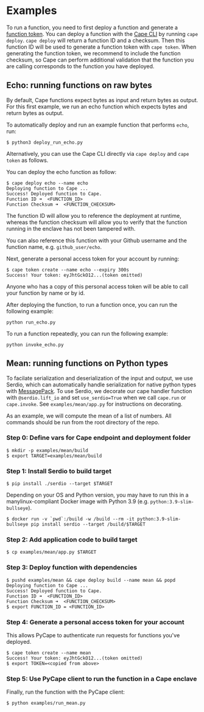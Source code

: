 # Examples

To run a function, you need to first deploy a function and generate a [function token](https://docs.capeprivacy.com/tutorials/tokens). You can deploy a function with the [Cape CLI](https://github.com/capeprivacy/cli) by running `cape deploy`. `cape deploy` will return a function ID and a checksum. Then this function ID will be used to generate a function token with `cape token`. When generating the function token, we recommend to include the function checksum, so Cape can perform additional validation that the function you are calling corresponds to the function you have deployed.   

## Echo: running functions on raw bytes

By default, Cape functions expect bytes as input and return bytes as output. For this first example, we run an echo function which expects bytes and return bytes as output.

To automatically deploy and run an example function that performs `echo`, run:
```console
$ python3 deploy_run_echo.py
```

Alternatively, you can use the Cape CLI directly via `cape deploy` and `cape token` as follows. 

You can deploy the echo function as follow:
```console
$ cape deploy echo --name echo
Deploying function to Cape ...
Success! Deployed function to Cape.
Function ID ➜  <FUNCTION_ID>
Function Checksum ➜  <FUNCTION_CHECKSUM>
```

The function ID will allow you to reference the deployment at runtime, whereas the function checksum will allow you to verify that the function running in the enclave has not been tampered with.

You can also reference this function with your Github username and the function name, e.g. `github_user/echo`.

Next, generate a personal access token for your account by running:

```console
$ cape token create --name echo --expiry 300s
Success! Your token: eyJhtGckO12...(token omitted)
```

Anyone who has a copy of this personal access token will be able to call your function by name or by id.

After deploying the function, to run a function once, you can run the following example:
```
python run_echo.py
```

To run a function repeatedly, you can run the following example:
```
python invoke_echo.py
```

## Mean: running functions on Python types

To facilate serialization and deserialization of the input and output, we use Serdio, which can automatically handle serialization for native python types with [MessagePack](https://msgpack.org/index.html). To use Serdio, we decorate our cape handler function with `@serdio.lift_io` and set `use_serdio=True` when we call `cape.run` or `cape.invoke`. See `examples/mean/app.py` for instructions on decorating.

As an example, we will compute the mean of a list of numbers. All commands should be run from the root directory of the repo.

### Step 0: Define vars for Cape endpoint and deployment folder
```console
$ mkdir -p examples/mean/build
$ export TARGET=examples/mean/build
```

###  Step 1: Install Serdio to build target
```console
$ pip install ./serdio --target $TARGET
```
Depending on your OS and Python version, you may have to run this in a manylinux-compliant Docker image with Python 3.9 (e.g. `python:3.9-slim-bullseye`).
```console
$ docker run -v `pwd`:/build -w /build --rm -it python:3.9-slim-bullseye pip install serdio --target /build/$TARGET
```

### Step 2: Add application code to build target
```console
$ cp examples/mean/app.py $TARGET
```

### Step 3: Deploy function with dependencies
```console
$ pushd examples/mean && cape deploy build --name mean && popd
Deploying function to Cape ...
Success! Deployed function to Cape.
Function ID ➜  <FUNCTION_ID>
Function Checksum ➜  <FUNCTION_CHECKSUM>
$ export FUNCTION_ID = <FUNCTION_ID>
```

### Step 4: Generate a personal access token for your account
This allows PyCape to authenticate run requests for functions you've deployed.
```console
$ cape token create --name mean
Success! Your token: eyJhtGckO12...(token omitted)
$ export TOKEN=<copied from above>
```

### Step 5: Use PyCape client to run the function in a Cape enclave
Finally, run the function with the PyCape client:
```console
$ python examples/run_mean.py
```
